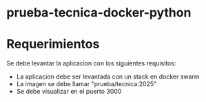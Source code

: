 # prueba-tecnica-docker-python

# Requerimientos

Se debe levantar la aplicacion con los siguientes requisitos:

 - La aplicacion debe ser levantada con un stack en docker swarm
 - La imagen se debe llamar "prueba/tecnica:2025"
 - Se debe visualizar en el puerto 3000